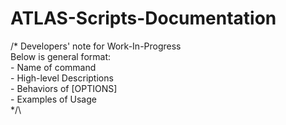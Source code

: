 # ATLAS-Scripts-Documentation

/* Developers' note for Work-In-Progress\
Below is general format:\
     - Name of command\
     - High-level Descriptions\
     - Behaviors of [OPTIONS]\
     - Examples of Usage\
 */\

